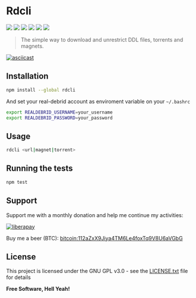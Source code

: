 Rdcli
===

[![](https://img.shields.io/github/tag/ston3o/rdcli.svg?label=version&style=flat-square&colorA=0d7377&colorB=44c2c7)](https://github.com/ston3o/rdcli/releases)
[![](https://img.shields.io/badge/license-GPL%20v3%2B-yellow.svg?style=flat-square&colorA=0d7377&colorB=44c2c7)](https://raw.githubusercontent.com/ston3o/rdcli/master/LICENSE.txt)
[![](https://img.shields.io/travis/ston3o/rdcli.svg?style=flat-square&colorA=0d7377&colorB=44c2c7)](https://travis-ci.org/ston3o/rdcli/branches)
[![](https://img.shields.io/codeclimate/maintainability/ston3o/rdcli.svg?style=flat-square&colorA=0d7377&colorB=44c2c7)](https://codeclimate.com/github/ston3o/rdcli)
[![](https://img.shields.io/badge/donate-liberapay-blue.svg?style=flat-square&colorA=0d7377&colorB=44c2c7)](https://liberapay.com/ston3o/donate)
[![](https://img.shields.io/npm/dt/rdcli.svg?style=flat-square&colorA=0d7377&colorB=44c2c7)](https://www.npmjs.com/package/rdcli)

> The simple way to download and unrestrict DDL files, torrents and magnets.

[![asciicast](https://raw.githubusercontent.com/ston3o/rdcli/master/screencast.gif)](https://raw.githubusercontent.com/ston3o/rdcli/master/screencast.gif)

## Installation

```bash
npm install --global rdcli
```

And set your real-debrid account as enviroment variable on your `~/.bashrc`

```bash
export REALDEBRID_USERNAME=your_username
export REALDEBRID_PASSWORD=your_password
```

## Usage

```bash
rdcli <url|magnet|torrent>
```

## Running the tests

```bash
npm test
```

## Support

Support me with a monthly donation and help me continue my activities:

[![liberapay](https://liberapay.com/assets/widgets/donate.svg)](https://liberapay.com/ston3o/donate)

Buy me a beer (BTC): [bitcoin:112aZxX9Jiya4TM6Le4foxTq9V8U6aVGbG](112aZxX9Jiya4TM6Le4foxTq9V8U6aVGbG)

## License

This project is licensed under the GNU GPL v3.0 - see the [LICENSE.txt](LICENSE.txt) file for details

**Free Software, Hell Yeah!**
